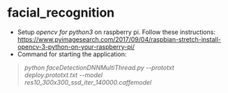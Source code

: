 # facial_recognition
- Setup _opencv for python3_ on raspberry pi. Follow these instructions: https://www.pyimagesearch.com/2017/09/04/raspbian-stretch-install-opencv-3-python-on-your-raspberry-pi/
- Command for starting the application:<br/> 
> *python faceDetectionDNNMultiThread.py --prototxt deploy.prototxt.txt --model res10_300x300_ssd_iter_140000.caffemodel*
